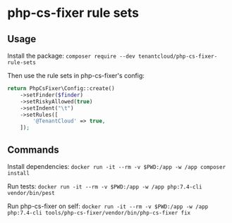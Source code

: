 # php-cs-fixer rule sets

## Usage
Install the package:
`composer require --dev tenantcloud/php-cs-fixer-rule-sets`

Then use the rule sets in php-cs-fixer's config:
```php
return PhpCsFixer\Config::create()
	->setFinder($finder)
	->setRiskyAllowed(true)
	->setIndent("\t")
	->setRules([
		'@TenantCloud' => true,
	]);
```

## Commands
Install dependencies:
`docker run -it --rm -v $PWD:/app -w /app composer install`

Run tests:
`docker run -it --rm -v $PWD:/app -w /app php:7.4-cli vendor/bin/pest`

Run php-cs-fixer on self:
`docker run -it --rm -v $PWD:/app -w /app php:7.4-cli tools/php-cs-fixer/vendor/bin/php-cs-fixer fix`
